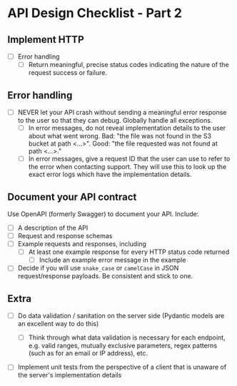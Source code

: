 # API Design Checklist - Part 2

## Implement HTTP

- [ ] Error handling
  - [ ] Return meaningful, precise status codes indicating the nature of the request success or failure.

## Error handling

- [ ] NEVER let your API crash without sending a meaningful error response to the user so that they can debug. Globally handle all exceptions.
  - [ ] In error messages, do not reveal implementation details to the user about what went wrong. Bad: "the file was not found in the S3 bucket at path <...>". Good: "the file requested was not found at path <...>."
  - [ ] In error messages, give a request ID that the user can use to refer to the error when contacting support. They will use this to look up the exact error logs which have the implementation details.

## Document your API contract

Use OpenAPI (formerly Swagger) to document your API. Include:

- [ ] A description of the API
- [ ] Request and response schemas
- [ ] Example requests and responses, including
  - [ ] At least one example response for every HTTP status code returned
    - [ ] Include an example error message in the example
- [ ] Decide if you will use `snake_case` or `camelCase` in JSON request/response payloads. Be consistent and stick to one.

## Extra

- [ ] Do data validation / sanitation on the server side (Pydantic models are an excellent way to do this)
  - [ ] Think through what data validation is necessary for each endpoint, e.g. valid ranges, mutually exclusive parameters, regex patterns (such as for an email or IP address), etc.
- [ ] Implement unit tests from the perspective of a client that is unaware of the server's implementation details

